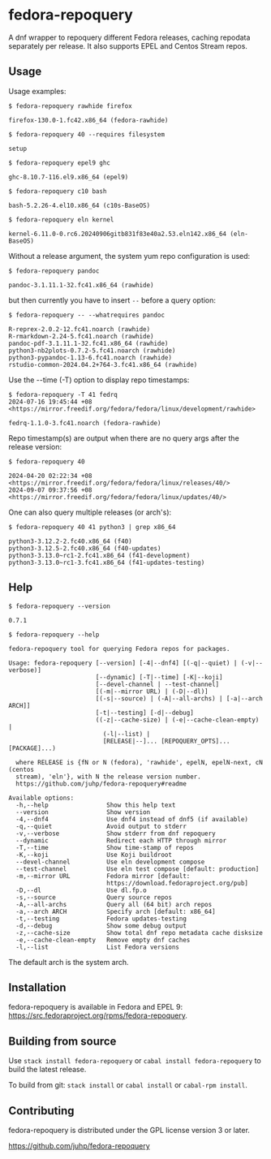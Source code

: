 # fedora-repoquery

A dnf wrapper to repoquery different Fedora releases,
caching repodata separately per release.
It also supports EPEL and Centos Stream repos.

## Usage
Usage examples:

`$ fedora-repoquery rawhide firefox`

```
firefox-130.0-1.fc42.x86_64 (fedora-rawhide)
```

`$ fedora-repoquery 40 --requires filesystem`

```
setup
```

`$ fedora-repoquery epel9 ghc`

```
ghc-8.10.7-116.el9.x86_64 (epel9)
```

`$ fedora-repoquery c10 bash`

```
bash-5.2.26-4.el10.x86_64 (c10s-BaseOS)
```

`$ fedora-repoquery eln kernel`

```
kernel-6.11.0-0.rc6.20240906gitb831f83e40a2.53.eln142.x86_64 (eln-BaseOS)
```

Without a release argument, the system yum repo configuration is used:

`$ fedora-repoquery pandoc`

```
pandoc-3.1.11.1-32.fc41.x86_64 (rawhide)
```
but then currently you have to insert `--` before a query option:

`$ fedora-repoquery -- --whatrequires pandoc`

```
R-reprex-2.0.2-12.fc41.noarch (rawhide)
R-rmarkdown-2.24-5.fc41.noarch (rawhide)
pandoc-pdf-3.1.11.1-32.fc41.x86_64 (rawhide)
python3-nb2plots-0.7.2-5.fc41.noarch (rawhide)
python3-pypandoc-1.13-6.fc41.noarch (rawhide)
rstudio-common-2024.04.2+764-3.fc41.x86_64 (rawhide)
```

Use the --time (-T) option to display repo timestamps:
```
$ fedora-repoquery -T 41 fedrq
2024-07-16 19:45:44 +08 <https://mirror.freedif.org/fedora/fedora/linux/development/rawhide>

fedrq-1.1.0-3.fc41.noarch (fedora-rawhide)
```

Repo timestamp(s) are output when there are no query args
after the release version:

`$ fedora-repoquery 40`

```
2024-04-20 02:22:34 +08 <https://mirror.freedif.org/fedora/fedora/linux/releases/40/>
2024-09-07 09:37:56 +08 <https://mirror.freedif.org/fedora/fedora/linux/updates/40/>
```

One can also query multiple releases (or arch's):

`$ fedora-repoquery 40 41 python3 | grep x86_64`

```
python3-3.12.2-2.fc40.x86_64 (f40)
python3-3.12.5-2.fc40.x86_64 (f40-updates)
python3-3.13.0~rc1-2.fc41.x86_64 (f41-development)
python3-3.13.0~rc1-3.fc41.x86_64 (f41-updates-testing)
```


## Help
`$ fedora-repoquery --version`

```
0.7.1
```

`$ fedora-repoquery --help`

```
fedora-repoquery tool for querying Fedora repos for packages.

Usage: fedora-repoquery [--version] [-4|--dnf4] [(-q|--quiet) | (-v|--verbose)]
                        [--dynamic] [-T|--time] [-K|--koji]
                        [--devel-channel | --test-channel]
                        [(-m|--mirror URL) | (-D|--dl)]
                        [(-s|--source) | (-A|--all-archs) | [-a|--arch ARCH]]
                        [-t|--testing] [-d|--debug]
                        ((-z|--cache-size) | (-e|--cache-clean-empty) |
                          (-l|--list) |
                          [RELEASE|--]... [REPOQUERY_OPTS]... [PACKAGE]...)

  where RELEASE is {fN or N (fedora), 'rawhide', epelN, epelN-next, cN (centos
  stream), 'eln'}, with N the release version number.
  https://github.com/juhp/fedora-repoquery#readme

Available options:
  -h,--help                Show this help text
  --version                Show version
  -4,--dnf4                Use dnf4 instead of dnf5 (if available)
  -q,--quiet               Avoid output to stderr
  -v,--verbose             Show stderr from dnf repoquery
  --dynamic                Redirect each HTTP through mirror
  -T,--time                Show time-stamp of repos
  -K,--koji                Use Koji buildroot
  --devel-channel          Use eln development compose
  --test-channel           Use eln test compose [default: production]
  -m,--mirror URL          Fedora mirror [default:
                           https://download.fedoraproject.org/pub]
  -D,--dl                  Use dl.fp.o
  -s,--source              Query source repos
  -A,--all-archs           Query all (64 bit) arch repos
  -a,--arch ARCH           Specify arch [default: x86_64]
  -t,--testing             Fedora updates-testing
  -d,--debug               Show some debug output
  -z,--cache-size          Show total dnf repo metadata cache disksize
  -e,--cache-clean-empty   Remove empty dnf caches
  -l,--list                List Fedora versions
```
The default arch is the system arch.

## Installation
fedora-repoquery is available in Fedora and EPEL 9:
<https://src.fedoraproject.org/rpms/fedora-repoquery>.

## Building from source
Use `stack install fedora-repoquery` or `cabal install fedora-repoquery`
to build the latest release.

To build from git: `stack install` or `cabal install` or `cabal-rpm install`.

## Contributing
fedora-repoquery is distributed under the GPL license version 3 or later.

<https://github.com/juhp/fedora-repoquery>
